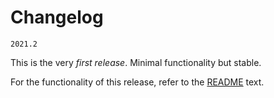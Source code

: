 # Changelog

`2021.2`

This is the very _first release_. Minimal functionality but stable.

For the functionality of this release, refer to the [README](README.md#functionality) text.
